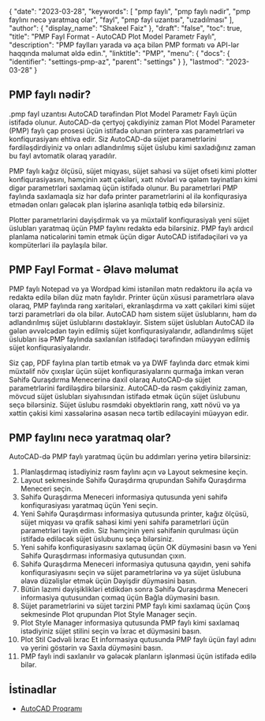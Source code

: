 {
  "date": "2023-03-28",
  "keywords": [
"pmp faylı",
"pmp faylı nədir",
"pmp faylını necə yaratmaq olar",
"fayl",
"pmp fayl uzantısı",
"uzadılması"
],
  "author": {
    "display_name": "Shakeel Faiz"
},
  "draft": "false",
  "toc": true,
  "title": "PMP Fayl Format - AutoCAD Plot Model Parametr Faylı",
  "description": "PMP faylları yarada və aça bilən PMP formatı və API-lər haqqında məlumat əldə edin.",
  "linktitle": "PMP",
  "menu": {
    "docs": {
      "identifier": "settings-pmp-az",
      "parent": "settings"
}
},
  "lastmod": "2023-03-28"
}

## PMP faylı nədir?

.pmp fayl uzantısı AutoCAD tərəfindən Plot Model Parametr Faylı üçün istifadə olunur. AutoCAD-də çertyoj çəkdiyiniz zaman Plot Model Parameter (PMP) faylı çap prosesi üçün istifadə olunan printerə xas parametrləri və konfiqurasiyanı ehtiva edir. Siz AutoCAD-də süjet parametrlərini fərdiləşdirdiyiniz və onları adlandırılmış süjet üslubu kimi saxladığınız zaman bu fayl avtomatik olaraq yaradılır.

PMP faylı kağız ölçüsü, süjet miqyası, süjet sahəsi və süjet ofseti kimi plotter konfiqurasiyasını, həmçinin xətt çəkiləri, xətt növləri və qələm təyinatları kimi digər parametrləri saxlamaq üçün istifadə olunur. Bu parametrləri PMP faylında saxlamaqla siz hər dəfə printer parametrlərini əl ilə konfiqurasiya etmədən onları gələcək plan işlərinə asanlıqla tətbiq edə bilərsiniz.

Plotter parametrlərini dəyişdirmək və ya müxtəlif konfiqurasiyalı yeni süjet üslubları yaratmaq üçün PMP faylını redaktə edə bilərsiniz. PMP faylı ardıcıl planlama nəticələrini təmin etmək üçün digər AutoCAD istifadəçiləri və ya kompüterləri ilə paylaşıla bilər.

## PMP Fayl Format - Əlavə məlumat

PMP faylı Notepad və ya Wordpad kimi istənilən mətn redaktoru ilə açıla və redaktə edilə bilən düz mətn faylıdır. Printer üçün xüsusi parametrlərə əlavə olaraq, PMP faylında rəng xəritələri, ekranlaşdırma və xətt çəkiləri kimi süjet tərzi parametrləri də ola bilər. AutoCAD həm sistem süjet üslublarını, həm də adlandırılmış süjet üslublarını dəstəkləyir. Sistem süjet üslubları AutoCAD ilə gələn əvvəlcədən təyin edilmiş süjet konfiqurasiyalarıdır, adlandırılmış süjet üslubları isə PMP faylında saxlanılan istifadəçi tərəfindən müəyyən edilmiş süjet konfiqurasiyalarıdır.

Siz çap, PDF faylına plan tərtib etmək və ya DWF faylında dərc etmək kimi müxtəlif növ çıxışlar üçün süjet konfiqurasiyalarını qurmağa imkan verən Səhifə Quraşdırma Menecerinə daxil olaraq AutoCAD-də süjet parametrlərini fərdiləşdirə bilərsiniz. AutoCAD-də rəsm çəkdiyiniz zaman, mövcud süjet üslubları siyahısından istifadə etmək üçün süjet üslubunu seçə bilərsiniz. Süjet üslubu rəsmdəki obyektlərin rəng, xətt növü və ya xəttin çəkisi kimi xassələrinə əsasən necə tərtib ediləcəyini müəyyən edir.

## PMP faylını necə yaratmaq olar?

AutoCAD-də PMP faylı yaratmaq üçün bu addımları yerinə yetirə bilərsiniz:

1. Planlaşdırmaq istədiyiniz rəsm faylını açın və Layout sekmesine keçin.
2. Layout sekmesinde Səhifə Quraşdırma qrupundan Səhifə Quraşdırma Meneceri seçin.
3. Səhifə Quraşdırma Meneceri informasiya qutusunda yeni səhifə konfiqurasiyası yaratmaq üçün Yeni seçin.
4. Yeni Səhifə Quraşdırması informasiya qutusunda printer, kağız ölçüsü, süjet miqyası və qrafik sahəsi kimi yeni səhifə parametrləri üçün parametrləri təyin edin. Siz həmçinin yeni səhifənin qurulması üçün istifadə ediləcək süjet üslubunu seçə bilərsiniz.
5. Yeni səhifə konfiqurasiyasını saxlamaq üçün OK düyməsini basın və Yeni Səhifə Quraşdırması informasiya qutusundan çıxın.
6. Səhifə Quraşdırma Meneceri informasiya qutusuna qayıdın, yeni səhifə konfiqurasiyasını seçin və süjet parametrlərinə və ya süjet üslubuna əlavə düzəlişlər etmək üçün Dəyişdir düyməsini basın.
7. Bütün lazımi dəyişiklikləri etdikdən sonra Səhifə Quraşdırma Meneceri informasiya qutusundan çıxmaq üçün Bağla düyməsini basın.
8. Süjet parametrlərini və süjet tərzini PMP faylı kimi saxlamaq üçün Çıxış sekmesinde Plot qrupundan Plot Style Manager seçin.
9. Plot Style Manager informasiya qutusunda PMP faylı kimi saxlamaq istədiyiniz süjet stilini seçin və İxrac et düyməsini basın.
10. Plot Stil Cədvəli İxrac Et informasiya qutusunda PMP faylı üçün fayl adını və yerini göstərin və Saxla düyməsini basın.
11. PMP faylı indi saxlanılır və gələcək planların işlənməsi üçün istifadə edilə bilər.

## İstinadlar
* [AutoCAD Proqramı](https://en.wikipedia.org/wiki/AutoCAD)


